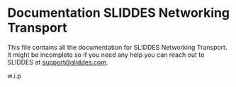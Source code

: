 # Documentation SLIDDES Networking Transport

This file contains all the documentation for SLIDDES Networking Transport. It might be incomplete so if you need any help you can reach out to SLIDDES at support@sliddes.com.

w.i.p
